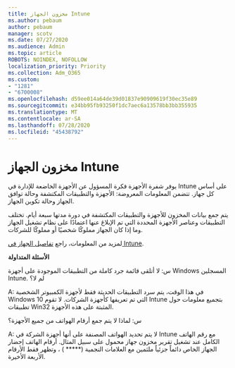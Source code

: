 ```yaml
---
title: مخزون الجهاز Intune
ms.author: pebaum
author: pebaum
manager: scotv
ms.date: 07/27/2020
ms.audience: Admin
ms.topic: article
ROBOTS: NOINDEX, NOFOLLOW
localization_priority: Priority
ms.collection: Adm_O365
ms.custom:
- "1281"
- "6700008"
ms.openlocfilehash: d59ee014a64de39d01837e90909619f30ec35e89
ms.sourcegitcommit: e34bb95fb93250f1dc7aec6a13578bb3bb355935
ms.translationtype: MT
ms.contentlocale: ar-SA
ms.lasthandoff: 07/28/2020
ms.locfileid: "45438792"
---
```

# <a name="intune-device-inventory"></a>مخزون الجهاز Intune

يوفر شفرة الأجهزة فكرة المسؤول عن الأجهزة الخاضعة للإدارة في Intune على أساس كل جهاز. تتضمن المعلومات المعروضة: الأجهزة والتطبيقات المكتشفة وحالة توافق الجهاز وحالة تكوين الجهاز.

يتم جمع بيانات المخزون للأجهزة والتطبيقات المكتشفة في دورة مدتها سبعة أيام. تختلف التطبيقات وعناصر الأجهزة المحددة التي تم الإبلاغ عنها اعتمادًا على نظام تشغيل الجهاز وما إذا كان الجهاز مملوكًا شخصيًا أو مملوكًا للشركات.

لمزيد من المعلومات، راجع [تفاصيل الجهاز في Intune](https://docs.microsoft.com/intune/device-inventory).

**الأسئلة المتداولة**

س: لا أتلقى قائمة جرد كاملة من التطبيقات الموجودة على أجهزة Windows المسجلين Intune. لم لا؟

A: في هذا الوقت، يتم سرد التطبيقات الحديثة فقط لأجهزة الكمبيوتر الشخصية Windows 10 التي تم تعريفها كأجهزة الشركات. لا تقوم Intune بتجميع معلومات حول تطبيقات Win32 المثبتة على هذه الأجهزة.

س: لماذا لا يتم جمع أرقام الهواتف من جميع الأجهزة؟

A: لا يتم تحديد الهواتف المصنفة على أنها أجهزة الشركة في Intune مع رقم الهاتف الكامل عند تشغيل تقرير مخزون جهاز محمول على سبيل المثال. أرقام الهاتف إحضار الجهاز الخاص دائماً جزئياً ملثمين مع العلامات النجمية (***** ) ، وتظهر فقط الأرقام الأربعة الأخيرة.